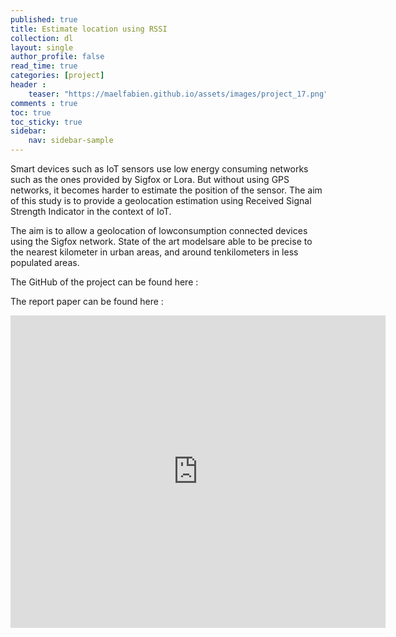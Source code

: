 ```yaml
---
published: true
title: Estimate location using RSSI
collection: dl
layout: single
author_profile: false
read_time: true
categories: [project]
header :
    teaser: "https://maelfabien.github.io/assets/images/project_17.png"
comments : true
toc: true
toc_sticky: true
sidebar:
    nav: sidebar-sample
---
```


Smart devices such as IoT sensors use low energy consuming networks such as the ones provided by Sigfox or Lora. But without using GPS networks, it becomes harder to estimate the position of the sensor. The aim of this study is to provide a geolocation estimation using Received Signal Strength Indicator in the context of IoT. 

The aim is to allow a geolocation of lowconsumption connected devices using the Sigfox network. State of the art modelsare able to be precise to the nearest kilometer in urban areas, and around tenkilometers in less populated areas.

The GitHub of the project can be found here :

<div class="github-card" data-github="maelfabien/Received-Signal-Strength-Geo-Location" data-width="100%" data-height="" data-theme="default"></div>
<script src="//cdn.jsdelivr.net/github-cards/latest/widget.js"></script>

The report paper can be found here :

<embed src="https://maelfabien.github.io/assets/images/RSSI.pdf" type="application/pdf" width="600px" height="500px" />

